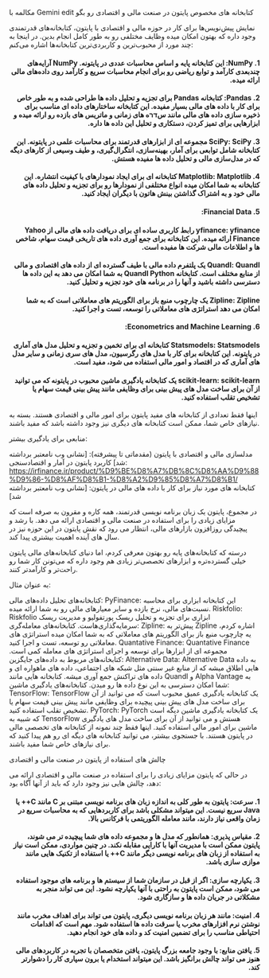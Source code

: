 
مکالمه با Gemini
edit
کتابخانه های مخصوص پایتون در صنعت مالی و اقتصادی رو بگو 

نمایش پیش‌نویس‌ها
برای کار در حوزه مالی و اقتصادی با پایتون، کتابخانه‌های قدرتمندی وجود داره که بهتون امکان میده وظایف مختلفی رو به طور کامل انجام بدین. در اینجا به چند مورد از محبوب‌ترین و کاربردی‌ترین کتابخانه‌ها اشاره می‌کنم:

<h4 dir="rtl"> 1. NumPy: این کتابخانه پایه و اساس محاسبات عددی در پایتونه. NumPy آرایه‌های چندبعدی کارآمد و توابع ریاضی رو برای انجام محاسبات سریع و کارآمد روی داده‌های مالی ارائه میده.</h4>

<h4 dir="rtl"> 2. Pandas: کتابخانه Pandas برای تجزیه و تحلیل داده ها طراحی شده و به طور خاص برای کار با داده های مالی بسیار مفیده. این کتابخانه ساختارهای داده ای مناسب برای ذخیره سازی داده های مالی مانند سדרه های زمانی و ماتریس های بازده رو ارائه میده و ابزارهایی برای تمیز کردن، دستکاری و تحلیل این داده ها داره.</h4>

<h4 dir="rtl">3. SciPy: SciPy مجموعه ای از ابزارهای قدرتمند برای محاسبات علمی در پایتونه. این کتابخانه شامل توابعی برای آمار، بهینه‌سازی، انتگرال‌گیری، و طیف وسیعی از کارهای دیگه که در مدل‌سازی مالی و تحلیل داده ها  مفیده هستش.</h4>

<h4 dir="rtl">4. Matplotlib: Matplotlib کتابخانه ای برای ایجاد نمودارهای با کیفیت انتشاره. این کتابخانه به شما امکان میده انواع مختلفی از نمودارها رو برای تجزیه و تحلیل داده های مالی خود و به اشتراک گذاشتن بینش هاتون با دیگران ایجاد کنید.</h4>

<h4 dir="rtl">5.  Financial Data:</h4>

<h4 dir="rtl">yfinance: yfinance رابط کاربری ساده ای برای دریافت داده های مالی از Yahoo Finance ارائه میده. این کتابخانه برای جمع آوری داده های تاریخی قیمت سهام، شاخص ها و اطلاعات مالی شرکت ها مفیده است.</h4>
<h4 dir="rtl">Quandl: Quandl یک پلتفرم داده مالی با طیف گسترده ای از داده های اقتصادی و مالی از منابع مختلف است. کتابخانه Quandl Python به شما امکان می دهد به این داده ها دسترسی داشته باشید و آنها را در برنامه های خود تجزیه و تحلیل کنید.</h4>
<h4 dir="rtl">Zipline: Zipline یک چارچوب منبع باز برای الگوریتم های معاملاتی است که به شما امکان می دهد استراتژی های معاملاتی را توسعه، تست و اجرا کنید.</h4>
<h4 dir="rtl">6.  Econometrics and Machine Learning:</h4>

<h4 dir="rtl">Statsmodels: Statsmodels کتابخانه ای برای تخمین و تجزیه و تحلیل مدل های آماری در پایتونه. این کتابخانه برای کار با مدل های رگرسیون، مدل های سری زمانی و سایر مدل های آماری که در اقتصاد و امور مالی استفاده می شود، مفید است.</h4>
<h4 dir="rtl"> scikit-learn: scikit-learn یک کتابخانه یادگیری ماشین محبوب در پایتونه که می توانید از آن برای ساخت مدل های پیش بینی برای وظایفی مانند پیش بینی قیمت سهام یا تشخیص تقلب استفاده کنید.</h4>
اینها فقط تعدادی از کتابخانه های مفید پایتون برای امور مالی و اقتصادی هستند. بسته به نیازهای خاص شما، ممکن است کتابخانه های دیگری نیز وجود داشته باشد که مفید باشند.

منابعی برای یادگیری بیشتر:

مدلسازی مالی و اقتصادی با پایتون (مقدماتی تا پیشرفته): [نشانی وب نامعتبر برداشته شد]
کاربرد پایتون در آمار و اقتصادسنجی: https://irfinance.ir/product/%D9%BE%D8%A7%DB%8C%D8%AA%D9%88%D9%86-%D8%AF%D8%B1-%D8%A2%D9%85%D8%A7%D8%B1/
کتابخانه های مورد نیاز برای کار با داده های مالی در پایتون: [نشانی وب نامعتبر برداشته شد]

در  مجموع،  پایتون  یک  زبان  برنامه نویسی  قدرتمند،  همه کاره  و  مقرون به صرفه  است  که  مزایای  زیادی  را برای  استفاده  در  صنعت  مالی  و  اقتصادی  ارائه  می دهد.  با  رشد  و  پیچیدگی  روزافزون  بازارهای  مالی،  انتظار  می رود  که  نقش  پایتون  در  این  حوزه  نیز  در  سال های  آینده  اهمیت  بیشتری  پیدا  کند.

درسته که کتابخانه‌های پایه رو بهتون معرفی کردم، اما دنیای کتابخانه‌های مالی پایتون خیلی گسترده‌تره و ابزارهای تخصصی‌تر زیادی هم وجود داره که می‌تونن کار شما رو راحت‌تر و کارآمدتر کنند.

به عنوان مثال:

کتابخانه‌های تحلیل داده‌های مالی:
PyFinance: این کتابخانه ابزاری برای محاسبه نسبت‌های مالی، نرخ بازده و سایر معیارهای مالی رو به شما ارائه میده.
Riskfolio: Riskfolio ابزاری برای تجزیه و تحلیل ریسک پورتفولیو و مدیریت ریسک سرمایه‌گذاری‌هاست.
کتابخانه‌های معامله‌گری:
Zipline: پیش‌تر به Zipline اشاره کردم، یه چارچوب منبع باز برای الگوریتم های معاملاتی که به شما امکان میده استراتژی های معاملاتی رو توسعه، تست و اجرا کنید.
Quantative Finance: Quantative Finance مجموعه ای از ابزارها برای توسعه و اجرای استراتژی های معامله کمی است.
کتابخانه‌های مربوط به داده‌های جایگزین:
Alternative Data: Alternative Data به داده هایی اطلاق میشه که از منابع غیر سنتی مثل شبکه های اجتماعی، داده های ماهواره ای و داده های تراکنش جمع آوری میشه. کتابخانه هایی مانند Quandl و Alpha Vantage به شما امکان دسترسی به این نوع داده ها رو میدن.
کتابخانه‌های یادگیری ماشین:
TensorFlow: TensorFlow یک کتابخانه یادگیری عمیق محبوب است که می توانید از آن برای ساخت مدل های پیش بینی پیچیده برای وظایفی مانند پیش بینی قیمت سهام یا تشخیص تقلب استفاده کنید.
PyTorch: PyTorch یک کتابخانه یادگیری ماشین دیگه است که شبیه به TensorFlow هستش و می توانید از آن برای ساخت مدل های یادگیری ماشین برای امور مالی استفاده کنید.
اینها فقط چند نمونه از  کتابخانه های تخصصی مالی در پایتون هستند. با جستجوی بیشتر، می توانید کتابخانه های دیگه ای رو هم پیدا کنید که برای نیازهای خاص شما مفید باشند.

چالش های استفاده از پایتون در صنعت مالی و اقتصادی

در حالی که پایتون مزایای زیادی را برای استفاده در صنعت مالی و اقتصادی ارائه می دهد،  چالش هایی نیز  وجود دارد که باید  از آنها آگاه بود:

<h4 dir="rtl"> 1. سرعت: پایتون  به  طور کلی  به  اندازه  زبان های برنامه نویسی  مبتنی بر C  مانند  C++  یا  Java  سریع  نیست.  این  میتواند  مشکلی  باشد  برای  کاربردهایی  که  به  محاسبات  سریع  در  زمان واقعی  نیاز دارند،  مانند  معامله  الگوریتمی  با فرکانس بالا.</h4>

<h4 dir="rtl"> 2. مقیاس پذیری:  همانطور که  مدل ها  و  مجموعه داده های  شما  پیچیده تر  می شوند،  پایتون  ممکن است  با  مدیریت  آنها  با  کارایی  مقابله  نکند.  در  چنین  مواردی،  ممکن است  نیاز به  استفاده  از  زبان های  برنامه نویسی  دیگر  مانند  C++  یا  استفاده از  تکنیک هایی  مانند  موازی سازی  باشد.</h4>

<h4 dir="rtl"> 3. یکپارچه سازی:  اگر  از  قبل  در  سازمان  شما  از  سیستم ها  و  برنامه های  موجود  استفاده  می شود،  ممکن است  پایتون  به  راحتی  با  آنها  یکپارچه  نشود.  این  می تواند  منجر به  مشکلاتی در  جریان داده ها  و  سازگاری  شود.</h4>

<h4 dir="rtl"> 4. امنیت:  مانند  هر  زبان  برنامه نویسی  دیگری،  پایتون  می تواند  برای  اهداف  مخرب  مانند  نوشتن  نرم افزارهای  مخرب  یا  سرقت  داده ها  استفاده  شود.  مهم است  که  اقدامات  احتیاطی  مناسب  را  برای  تضمین  امنیت  کد  و  داده های  خود  انجام  دهید.</h4>

<h4 dir="rtl"> 5. یافتن  منابع:  با  وجود  جامعه  بزرگ  پایتون،  یافتن  متخصصان  با  تجربه  در  کاربردهای  مالی  هنوز  می تواند  چالش برانگیز  باشد.  این  میتواند  استخدام  یا  برون سپاری  کار  را  دشوارتر  کند.</h4>
